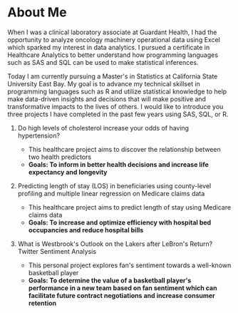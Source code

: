 # About Me

When I was a clinical laboratory associate at Guardant Health, I had the opportunity to analyze oncology machinery operational data using Excel which sparked my interest in data analytics.
I pursued a certificate in Healthcare Analytics to better understand how programming languages such as SAS and SQL can be used to make statistical inferences.

Today I am currently pursuing a Master's in Statistics at California State University East Bay. My goal is to advance my technical skillset in programming languages such as R and utilize statistical knowledge to help make data-driven insights and decisions that will make positive and transformative impacts to the lives of others.
I would like to introduce you three projects I have completed in the past few years using SAS, SQL, or R.

1. Do high levels of cholesterol increase your odds of having hypertension?
   - This healthcare project aims to discover the relationship between two health predictors
   -  **Goals: To inform in better health decisions and increase life expectancy and longevity**

2. Predicting length of stay (LOS) in beneficiaries using county-level profiling and multiple linear regression on Medicare claims data
   - This healthcare project aims to predict length of stay using Medicare claims data
   - **Goals: To increase and optimize efficiency with hospital bed occupancies and reduce hospital bills**

3. What is Westbrook's Outlook on the Lakers after LeBron's Return? Twitter Sentiment Analysis
   - This personal project explores fan's sentiment towards a well-known basketball player
   - **Goals: To determine the value of a basketball player's performance in a new team based on fan sentiment which can facilitate future contract negotiations and increase consumer retention**
